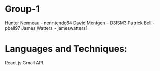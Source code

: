# Group-1
Hunter Nenneau - nenntendo64
David Mentgen - D3ISM3
Patrick Bell - pbell97
James Watters - jameswatters1

# Languages and Techniques: 
React.js
Gmail API
